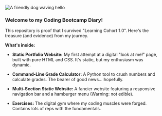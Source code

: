 ![A friendly dog waving hello](https://media.giphy.com/media/v1.Y2lkPTZjMDliOTU5cnp5NjljaHV2N29oZmpxc2d0bXJyNjllbzdubW4xY3YzaW1xY2Y1dCZlcD12MV9pbnRlcm5hbF9naWZfYnlfaWQmY3Q9Zw/3oFzms9i9d55sYJpA4/giphy.gif)

### Welcome to my Coding Bootcamp Diary!

This repository is proof that I survived "Learning Cohort 1.0". Here's the treasure (and evidence) from my journey.

**What's inside:**

* **Static Portfolio Website:** My first attempt at a digital "look at me!" page, built with pure HTML and CSS. It's static, but my enthusiasm was dynamic.

* **Command-Line Grade Calculator:** A Python tool to crush numbers and calculate grades. The bearer of good news... hopefully.

* **Multi-Section Static Website:** A fancier website featuring a responsive navigation bar and a hamburger menu (Warning: not edible).

* **Exercises:** The digital gym where my coding muscles were forged. Contains lots of reps with the fundamentals.
